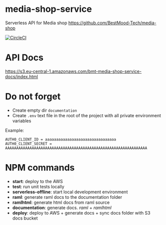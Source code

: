 # media-shop-service
Serverless API for Media shop https://github.com/BestMood-Tech/media-shop

[![CircleCI](https://circleci.com/gh/BestMood-Tech/media-shop-service.svg?style=svg)](https://circleci.com/gh/BestMood-Tech/media-shop-service)

# API Docs
https://s3.eu-central-1.amazonaws.com/bmt-media-shop-service-docs/index.html

# Do not forget

- Create empty dir `documentation`
- Create `.env` text file in the root of the project with all private environment variables

Example: 

```
AUTH0_CLIENT_ID = aaaaaaaaaaaaaaaaaaaaaaaaaaaaaaaa
AUTH0_CLIENT_SECRET = AAAAAAAAAAAAAAAAAAAAAAAAAAAAAAAAAAAAAAAAAAAAAAAAAAAAAAAAAAAAAAAA
``` 

# NPM commands

- **start**: deploy to the AWS
- **test**: run unit tests locally
- **serverless-offline**: start local development environment
- **raml**: generate raml docs to the documentation folder
- **ramlhtml**: generate html docs from raml source
- **documentation**: generate docs. *raml* + *ramlhtml*
- **deploy**: deploy to AWS + generate docs + sync docs folder with S3 docs bucket
